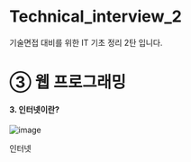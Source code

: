 # Technical_interview_2

기술면접 대비를 위한 IT 기초 정리 2탄 입니다.

# ➂ 웹 프로그래밍

#### <b>3. 인터넷이란?</b>

![image](https://user-images.githubusercontent.com/93306939/170177180-d83fac26-d632-4863-87dc-e33994861dba.png)

인터넷 
